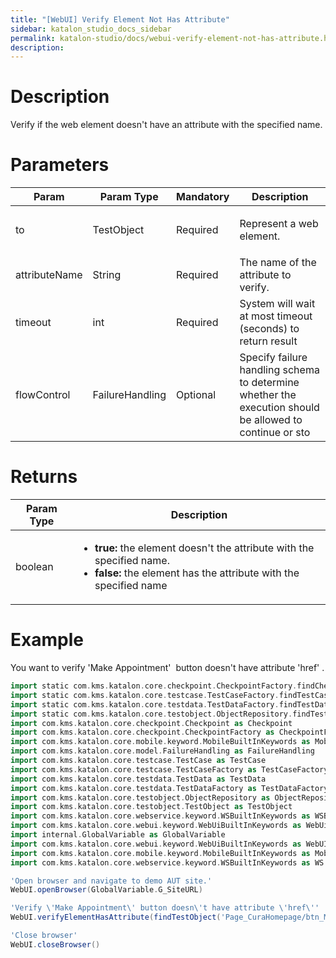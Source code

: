 ```yaml
---
title: "[WebUI] Verify Element Not Has Attribute" 
sidebar: katalon_studio_docs_sidebar
permalink: katalon-studio/docs/webui-verify-element-not-has-attribute.html 
description: 
---
```

Description
===========

Verify if the web element doesn't have an attribute with the specified name.

Parameters
==========

<table><thead><tr><th>Param</th><th>Param Type</th><th>Mandatory</th><th>Description</th></tr></thead><tbody><tr><td><span>to</span></td><td>TestObject</td><td>Required</td><td><p><span>Represent a web element.</span></p></td></tr><tr><td><span>attributeName</span></td><td>String</td><td>Required</td><td><span>The name of the attribute to verify.</span></td></tr><tr><td>timeout</td><td>int</td><td>Required</td><td><span>System will wait at most timeout (seconds) to return result</span></td></tr><tr><td><span>flowControl</span></td><td>FailureHandling</td><td>Optional</td><td>Specify <a>failure handling</a> schema to determine whether the execution should be allowed to continue or sto</td></tr></tbody></table>

Returns
=======

<table><thead><tr><th>Param Type</th><th>Description</th></tr></thead><tbody><tr><td>boolean</td><td><ul><li><strong>true:</strong> the element doesn't the attribute with the specified name.</li><li><strong>false: </strong>the element has the attribute with the specified name</li></ul></td></tr></tbody></table>

Example
=======

You want to verify 'Make Appointment'  button doesn't have attribute 'href' .

```groovy
import static com.kms.katalon.core.checkpoint.CheckpointFactory.findCheckpoint
import static com.kms.katalon.core.testcase.TestCaseFactory.findTestCase
import static com.kms.katalon.core.testdata.TestDataFactory.findTestData
import static com.kms.katalon.core.testobject.ObjectRepository.findTestObject
import com.kms.katalon.core.checkpoint.Checkpoint as Checkpoint
import com.kms.katalon.core.checkpoint.CheckpointFactory as CheckpointFactory
import com.kms.katalon.core.mobile.keyword.MobileBuiltInKeywords as MobileBuiltInKeywords
import com.kms.katalon.core.model.FailureHandling as FailureHandling
import com.kms.katalon.core.testcase.TestCase as TestCase
import com.kms.katalon.core.testcase.TestCaseFactory as TestCaseFactory
import com.kms.katalon.core.testdata.TestData as TestData
import com.kms.katalon.core.testdata.TestDataFactory as TestDataFactory
import com.kms.katalon.core.testobject.ObjectRepository as ObjectRepository
import com.kms.katalon.core.testobject.TestObject as TestObject
import com.kms.katalon.core.webservice.keyword.WSBuiltInKeywords as WSBuiltInKeywords
import com.kms.katalon.core.webui.keyword.WebUiBuiltInKeywords as WebUiBuiltInKeywords
import internal.GlobalVariable as GlobalVariable
import com.kms.katalon.core.webui.keyword.WebUiBuiltInKeywords as WebUI
import com.kms.katalon.core.mobile.keyword.MobileBuiltInKeywords as Mobile
import com.kms.katalon.core.webservice.keyword.WSBuiltInKeywords as WS

'Open browser and navigate to demo AUT site.'
WebUI.openBrowser(GlobalVariable.G_SiteURL)

'Verify \'Make Appointment\' button doesn\'t have attribute \'href\''
WebUI.verifyElementHasAttribute(findTestObject('Page_CuraHomepage/btn_MakeAppointment'),'href', 20)

'Close browser'
WebUI.closeBrowser()
```